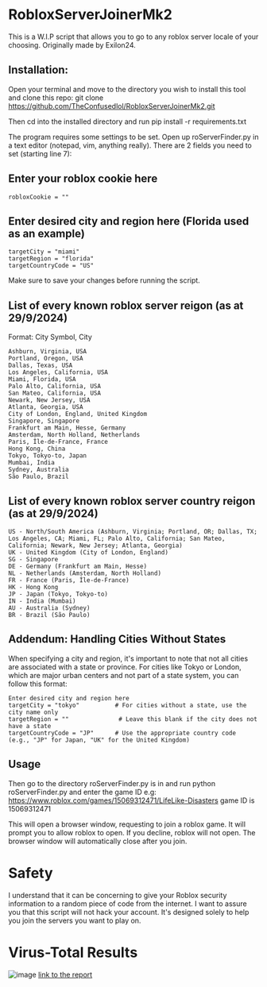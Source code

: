 # RobloxServerJoinerMk2
This is a W.I.P script that allows you to go to any roblox server locale of your choosing. Originally made by Exilon24.

## Installation:
Open your terminal and move to the directory you wish to install this tool and clone this repo: git clone https://github.com/TheConfusedlol/RobloxServerJoinerMk2.git

Then cd into the installed directory and run pip install -r requirements.txt

The program requires some settings to be set. Open up roServerFinder.py in a text editor (notepad, vim, anything really). There are 2 fields you need to set (starting line 7):

## Enter your roblox cookie here
``` robloxCookie = "" ```

## Enter desired city and region here (Florida used as an example)
```
targetCity = "miami"
targetRegion = "florida"
targetCountryCode = "US"
```

Make sure to save your changes before running the script.
## List of every known roblox server reigon (as at 29/9/2024)
Format: City Symbol, City
```
Ashburn, Virginia, USA
Portland, Oregon, USA
Dallas, Texas, USA
Los Angeles, California, USA
Miami, Florida, USA
Palo Alto, California, USA
San Mateo, California, USA
Newark, New Jersey, USA
Atlanta, Georgia, USA
City of London, England, United Kingdom
Singapore, Singapore
Frankfurt am Main, Hesse, Germany
Amsterdam, North Holland, Netherlands
Paris, Île-de-France, France
Hong Kong, China
Tokyo, Tokyo-to, Japan
Mumbai, India
Sydney, Australia
São Paulo, Brazil
```
## List of every known roblox server country reigon (as at 29/9/2024)
```
US - North/South America (Ashburn, Virginia; Portland, OR; Dallas, TX; Los Angeles, CA; Miami, FL; Palo Alto, California; San Mateo, California; Newark, New Jersey; Atlanta, Georgia)
UK - United Kingdom (City of London, England)
SG - Singapore
DE - Germany (Frankfurt am Main, Hesse)
NL - Netherlands (Amsterdam, North Holland)
FR - France (Paris, Île-de-France)
HK - Hong Kong
JP - Japan (Tokyo, Tokyo-to)
IN - India (Mumbai)
AU - Australia (Sydney)
BR - Brazil (São Paulo)
```
## Addendum: Handling Cities Without States
When specifying a city and region, it's important to note that not all cities are associated with a state or province. For cities like Tokyo or London, which are major urban centers and not part of a state system, you can follow this format:
``` 
Enter desired city and region here
targetCity = "tokyo"          # For cities without a state, use the city name only
targetRegion = ""              # Leave this blank if the city does not have a state
targetCountryCode = "JP"      # Use the appropriate country code (e.g., "JP" for Japan, "UK" for the United Kingdom)
```
## Usage
Then go to the directory roServerFinder.py is in and run python roServerFinder.py and enter the game ID e.g: https://www.roblox.com/games/15069312471/LifeLike-Disasters game ID is 15069312471

This will open a browser window, requesting to join a roblox game. It will prompt you to allow roblox to open. If you decline, roblox will not open. The browser window will automatically close after you join.
# Safety
I understand that it can be concerning to give your Roblox security information to a random piece of code from the internet. I want to assure you that this script will not hack your account. It's designed solely to help you join the servers you want to play on.
# Virus-Total Results
![image](https://github.com/user-attachments/assets/4d1b88c9-0dab-4419-a5ed-43fdf4e68f83)
[link to the report](https://www.virustotal.com/gui/file/46d8780b0d0d991df26ca72c24a1919cbfc1f95c6092fdf843c6621eda12072c?nocache=1)

